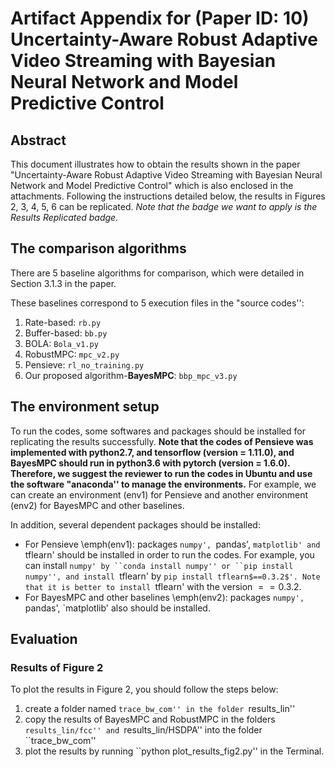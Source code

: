 # Artifact Appendix for (Paper ID: 10) Uncertainty-Aware Robust Adaptive Video Streaming with Bayesian Neural Network and Model Predictive Control

## Abstract
This document illustrates how to obtain the results shown in the paper "Uncertainty-Aware Robust Adaptive Video Streaming with Bayesian Neural Network and Model Predictive Control" which is also enclosed in the attachments. Following the instructions detailed below, the results in Figures 2, 3, 4, 5, 6 can be replicated. _Note that the badge we want to apply is the Results Replicated badge._

## The comparison algorithms
There are 5 baseline algorithms for comparison, which were detailed in Section 3.1.3 in the paper. 

These baselines correspond to 5 execution files in the "source codes'':
1. Rate-based: `rb.py`
2. Buffer-based: `bb.py`
3. BOLA: `Bola_v1.py`
4. RobustMPC: `mpc_v2.py`
5. Pensieve: `rl_no_training.py`
6. Our proposed algorithm-__BayesMPC__: `bbp_mpc_v3.py`

## The environment setup
To run the codes, some softwares and packages should be installed for replicating the results successfully. __Note that the codes of Pensieve was implemented with python2.7, and tensorflow (version = 1.11.0), and BayesMPC should run in python3.6 with pytorch (version = 1.6.0). Therefore, we suggest the reviewer to run the codes in Ubuntu and use the software "anaconda'' to manage the environments.__ For example, we can create an environment (env1) for Pensieve and another environment (env2) for BayesMPC and other baselines.

In addition, several dependent packages should be installed:
- For Pensieve \emph(env1): packages `numpy', `pandas', `matplotlib' and `tflearn' should be installed in order to run the codes. For example, you can install `numpy' by ``conda install numpy'' or ``pip install numpy'', and install `tflearn' by `pip install tflearn$==0.3.2$'. Note that it is better to install `tflearn' with the version $==0.3.2$.
- For BayesMPC and other baselines \emph(env2): packages `numpy', `pandas', `matplotlib' also should be installed. 

## Evaluation
### Results of Figure 2
To plot the results in Figure 2, you should follow the steps below:
1. create a folder named ``trace_bw_com'' in the folder ``results_lin''
2. copy the results of BayesMPC and RobustMPC in the folders ``results_lin/fcc'' and ``results_lin/HSDPA'' into the folder ``trace_bw_com''
3. plot the results by running ``python plot_results_fig2.py'' in the Terminal.